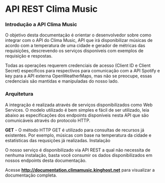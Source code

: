 # API REST Clima Music

<h3>Introdução a API Clima Music</h3>

O objetivo desta documentação é orientar o desenvolvedor sobre como integrar com o API do Clima Music, API que irá disponibilizar músicas de acordo com a temperatura de uma cidade e gerador de métricas das requisições, descrevendo os serviços disponíveis com exemplos de requisição e respostas.

Todas as operações requerem credenciais de acesso (Client ID e Client Secret) específicos para respectivos para comunicação com a API Spotify e key para a API externa OpenWeatherMaps, mas não se preocupe, essas credenciais são mantidas e manipuladas do nosso lado.

<h3>Arquitetura</h3>

A integração é realizada através de serviços disponibilizados como Web Services. O modelo utilizado é bem simples e fácil de ser utilizado, leia abaixo as especificações dos endpoints disponíveis nesta API que são comunicáveis através do protocolo HTTP.

<b>GET</b> - O método HTTP GET é utilizado para consultas de recursos já existentes. Por exemplo, músicas com base na temperatura da cidade e estatísticas das requsições já realizadas.
Instalação

O nosso serviço é disponibilizado via API REST a qual não necessita de nenhuma instalação, basta você consumir os dados disponibilizados em nossos endpoints desta documentação.

Acesse <b><a href="http://documentation.climamusic.kinghost.net" target="new">http://documentation.climamusic.kinghost.net</a></b> para visualizar a documentação completa.
